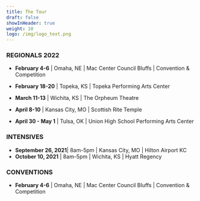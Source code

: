 ```yaml
---
title: The Tour
draft: false
showInHeader: true
weight: 10
logo: /img/logo_text.png
---
```

### REGIONALS 2022

* **February 4-6** | Omaha, NE | Mac Center Council Bluffs | Convention & Competition

* **February 18-20** | Topeka, KS | Topeka Performing Arts Center
* **March 11-13** | Wichita, KS | The Orpheum Theatre
* **April 8-10** | Kansas City, MO | Scottish Rite Temple
* **April 30 - May 1** | Tulsa, OK | Union High School Performing Arts Center

### INTENSIVES

* **September 26, 2021**| 8am-5pm | Kansas City, MO | Hilton Airport KC
* **October 10, 2021** | 8am-5pm | Wichita, KS | Hyatt Regency

### CONVENTIONS
* **February 4-6** | Omaha, NE | Mac Center Council Bluffs | Convention & Competition